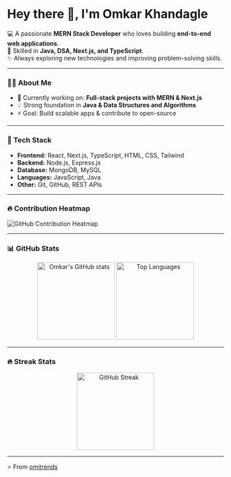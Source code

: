 # Hey there 👋, I'm Omkar Khandagle  

💻 A passionate **MERN Stack Developer** who loves building **end-to-end web applications**.  
🚀 Skilled in **Java, DSA, Next.js, and TypeScript**.  
✨ Always exploring new technologies and improving problem-solving skills.  

---

### 🧑‍💻 About Me
- 🌱 Currently working on: **Full-stack projects with MERN & Next.js**  
- 💡 Strong foundation in **Java & Data Structures and Algorithms**  
- ⚡ Goal: Build scalable apps & contribute to open-source  

---

### 🔧 Tech Stack
- **Frontend:** React, Next.js, TypeScript, HTML, CSS, Tailwind  
- **Backend:** Node.js, Express.js  
- **Database:** MongoDB, MySQL  
- **Languages:** JavaScript, Java  
- **Other:** Git, GitHub, REST APIs  

---

### 🔥 Contribution Heatmap  

![GitHub Contribution Heatmap](https://ghchart.rshah.org/omitrends)

---

### 📊 GitHub Stats  
<p align="center">
  <img src="https://github-readme-stats.vercel.app/api?username=omitrends&show_icons=true&theme=radical" alt="Omkar's GitHub stats" height="180em" />
  <img src="https://github-readme-stats.vercel.app/api/top-langs/?username=omitrends&layout=compact&theme=radical" alt="Top Languages" height="180em" />
</p>

---

### 🔥 Streak Stats  
<p align="center">
  <img src="https://streak-stats.demolab.com?user=omitrends&theme=radical&border_radius=8" alt="GitHub Streak" height="180em" />
</p>

---

⭐️ From [omitrends](https://github.com/omitrends)
